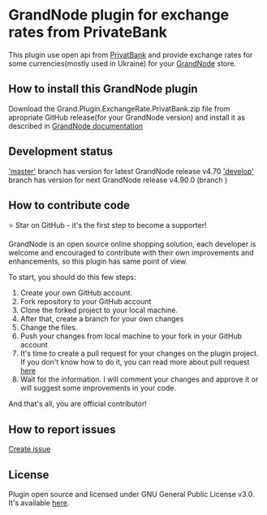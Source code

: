 # GrandNode plugin for exchange rates from PrivateBank #

This plugin use open api from [PrivatBank](https://api.privatbank.ua/p24api/pubinfo?json&exchange&coursid=5) and provide exchange rates for some currencies(mostly used in Ukraine) for your [GrandNode](https://github.com/grandnode/grandnode) store.

## How to install this GrandNode plugin ##

Download the Grand.Plugin.ExchangeRate.PrivatBank.zip file from apropriate GitHub release(for your GrandNode version) and install it as described in [GrandNode documentation](https://docs.grandnode.com/plugins)

## Development status ##
['master'](https://github.com/Illia-M/Grand.Plugin.ExchangeRate.PrivatBank/tree/master) branch has version for latest GrandNode release v4.70
['develop'](https://github.com/Illia-M/Grand.Plugin.ExchangeRate.PrivatBank/tree/develop) branch has version for next GrandNode release v4.90.0 (branch )

## How to contribute code ##

:star: Star on GitHub - it's the first step to become a supporter!

GrandNode is an open source online shopping solution, each developer is welcome and encouraged to contribute with their own improvements and enhancements, so this plugin has same point of view.

To start, you should do this few steps:

1. Create your own GitHub account. 
2. Fork repository to your GitHub account
3. Clone the forked project to your local machine.
4. After that, create a branch for your own changes
5. Change the files.
6. Push your changes from local machine to your fork in your GitHub account
7. It's time to create a pull request for your changes on the plugin project. If you don't know how to do it, you can read more about pull request [here](https://help.github.com/articles/about-pull-requests/)
8. Wait for the information. I will comment your changes and approve it or will suggest some improvements in your code.

And that's all, you are official contributor!

## How to report issues ##

[Create issue](https://github.com/Illia-M/Grand.Plugin.ExchangeRate.PrivatBank/issues)

## License ##

Plugin open source and licensed under GNU General Public License v3.0. It's available [here](https://github.com/Illia-M/Grand.Plugin.ExchangeRate.PrivatBank/blob/master/LICENSE).
